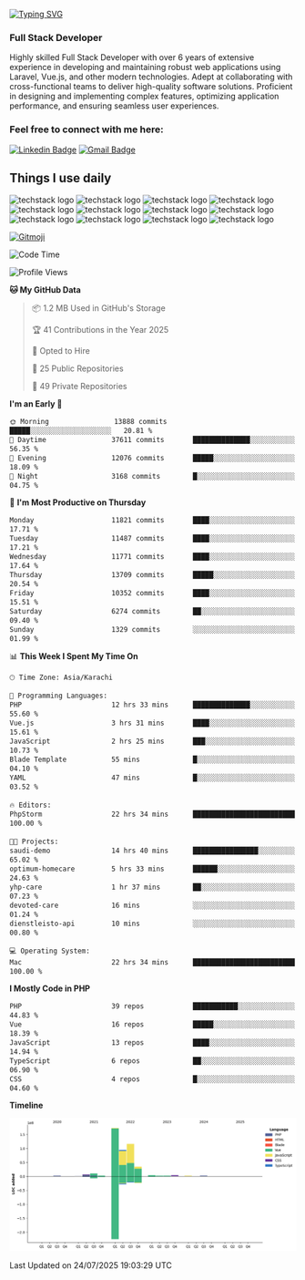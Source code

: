 [![Typing SVG](https://readme-typing-svg.demolab.com?font=Permanent+Marker&size=31&pause=1000&color=00A11F&center=true&random=false&width=435&lines=Hi+%F0%9F%91%8B%2C+I'm+Waheed+Sindhani)](https://git.io/typing-svg)
### Full Stack Developer
Highly skilled Full Stack Developer with over 6 years of extensive experience in developing and maintaining robust web applications using Laravel, Vue.js, and other modern technologies. Adept at collaborating with cross-functional teams to deliver high-quality software solutions. Proficient in designing and implementing complex features, optimizing application performance, and ensuring seamless user experiences. 

### Feel free to connect with me here:

[![Linkedin Badge](https://img.shields.io/badge/-waheedsindhani-blue?style=flat-square&logo=Linkedin&logoColor=white&link=https://www.linkedin.com/in/waheed-sindhani/)](https://www.linkedin.com/in/waheed-sindhani/)
[![Gmail Badge](https://img.shields.io/badge/-waheed.eliccs@gmail.com-c14438?style=flat-square&logo=Gmail&logoColor=white&link=mailto:waheed.eliccs@gmail.com)](mailto:waheed.eliccs@gmail.com)

## Things I use daily
![techstack logo](https://readme-components.vercel.app/api?component=logo&logo=react&text=false&animation=spin&fill=000000&svgfill=2d79c7)
![techstack logo](https://readme-components.vercel.app/api?component=logo&logo=vue.js&text=false&fill=000000&svgfill=4FC08D)
![techstack logo](https://readme-components.vercel.app/api?component=logo&logo=laravel&text=false&fill=000000&svgfill=FF2D20)
![techstack logo](https://readme-components.vercel.app/api?component=logo&logo=javascript&text=false&fill=000000&svgfill=F7DF1E)
![techstack logo](https://readme-components.vercel.app/api?component=logo&logo=mysql&text=false&fill=000000&svgfill=4479A1)
![techstack logo](https://readme-components.vercel.app/api?component=logo&logo=quasar&text=false&svgfill=050A14&fill=ffffaa&animation=spin)
![techstack logo](https://readme-components.vercel.app/api?component=logo&logo=typescript&text=false&fill=000000&svgfill=3178C6)
![techstack logo](https://readme-components.vercel.app/api?component=logo&logo=node.js&text=false&fill=000000&svgfill=5FA04E)
![techstack logo](https://readme-components.vercel.app/api?component=logo&logo=tailwindcss&text=false&fill=000000&svgfill=06B6D4)
![techstack logo](https://readme-components.vercel.app/api?component=logo&logo=docker&text=false&fill=000000&svgfill=2496ED)
![techstack logo](https://readme-components.vercel.app/api?component=logo&logo=linux&text=false&fill=000000&svgfill=FCC624)
![techstack logo](https://readme-components.vercel.app/api?component=logo&logo=amazonaws&text=false&fill=000000&svgfill=232F3E)



<!--
**Sindhani/sindhani** is a ✨ _special_ ✨ repository because its `README.md` (this file) appears on your GitHub profile.

Here are some ideas to get you started:

- 🔭 I’m currently working on ...
- 🌱 I’m currently learning ...
- 👯 I’m looking to collaborate on ...
- 🤔 I’m looking for help with ...
- 💬 Ask me about ...
- 📫 How to reach me: ...
- 😄 Pronouns: ...
- ⚡ Fun fact: ...
-->
<a href="https://gitmoji.dev">
  <img
    src="https://img.shields.io/badge/gitmoji-%20😜%20😍-FFDD67.svg?style=flat-square"
    alt="Gitmoji"
  />
</a>

<!--START_SECTION:waka-->
![Code Time](http://img.shields.io/badge/Code%20Time-1%2C072%20hrs%208%20mins-blue)

![Profile Views](http://img.shields.io/badge/Profile%20Views-2-blue)

**🐱 My GitHub Data** 

> 📦 1.2 MB Used in GitHub's Storage 
 > 
> 🏆 41 Contributions in the Year 2025
 > 
> 💼 Opted to Hire
 > 
> 📜 25 Public Repositories 
 > 
> 🔑 49 Private Repositories 
 > 
**I'm an Early 🐤** 

```text
🌞 Morning                13888 commits       █████░░░░░░░░░░░░░░░░░░░░   20.81 % 
🌆 Daytime                37611 commits       ██████████████░░░░░░░░░░░   56.35 % 
🌃 Evening                12076 commits       █████░░░░░░░░░░░░░░░░░░░░   18.09 % 
🌙 Night                  3168 commits        █░░░░░░░░░░░░░░░░░░░░░░░░   04.75 % 
```
📅 **I'm Most Productive on Thursday** 

```text
Monday                   11821 commits       ████░░░░░░░░░░░░░░░░░░░░░   17.71 % 
Tuesday                  11487 commits       ████░░░░░░░░░░░░░░░░░░░░░   17.21 % 
Wednesday                11771 commits       ████░░░░░░░░░░░░░░░░░░░░░   17.64 % 
Thursday                 13709 commits       █████░░░░░░░░░░░░░░░░░░░░   20.54 % 
Friday                   10352 commits       ████░░░░░░░░░░░░░░░░░░░░░   15.51 % 
Saturday                 6274 commits        ██░░░░░░░░░░░░░░░░░░░░░░░   09.40 % 
Sunday                   1329 commits        ░░░░░░░░░░░░░░░░░░░░░░░░░   01.99 % 
```


📊 **This Week I Spent My Time On** 

```text
🕑︎ Time Zone: Asia/Karachi

💬 Programming Languages: 
PHP                      12 hrs 33 mins      ██████████████░░░░░░░░░░░   55.60 % 
Vue.js                   3 hrs 31 mins       ████░░░░░░░░░░░░░░░░░░░░░   15.61 % 
JavaScript               2 hrs 25 mins       ███░░░░░░░░░░░░░░░░░░░░░░   10.73 % 
Blade Template           55 mins             █░░░░░░░░░░░░░░░░░░░░░░░░   04.10 % 
YAML                     47 mins             █░░░░░░░░░░░░░░░░░░░░░░░░   03.52 % 

🔥 Editors: 
PhpStorm                 22 hrs 34 mins      █████████████████████████   100.00 % 

🐱‍💻 Projects: 
saudi-demo               14 hrs 40 mins      ████████████████░░░░░░░░░   65.02 % 
optimum-homecare         5 hrs 33 mins       ██████░░░░░░░░░░░░░░░░░░░   24.63 % 
yhp-care                 1 hr 37 mins        ██░░░░░░░░░░░░░░░░░░░░░░░   07.23 % 
devoted-care             16 mins             ░░░░░░░░░░░░░░░░░░░░░░░░░   01.24 % 
dienstleisto-api         10 mins             ░░░░░░░░░░░░░░░░░░░░░░░░░   00.80 % 

💻 Operating System: 
Mac                      22 hrs 34 mins      █████████████████████████   100.00 % 
```

**I Mostly Code in PHP** 

```text
PHP                      39 repos            ███████████░░░░░░░░░░░░░░   44.83 % 
Vue                      16 repos            █████░░░░░░░░░░░░░░░░░░░░   18.39 % 
JavaScript               13 repos            ████░░░░░░░░░░░░░░░░░░░░░   14.94 % 
TypeScript               6 repos             ██░░░░░░░░░░░░░░░░░░░░░░░   06.90 % 
CSS                      4 repos             █░░░░░░░░░░░░░░░░░░░░░░░░   04.60 % 
```



**Timeline**

![Lines of Code chart](https://raw.githubusercontent.com/Sindhani/Sindhani/main/assets/bar_graph.png)


 Last Updated on 24/07/2025 19:03:29 UTC
<!--END_SECTION:waka-->
